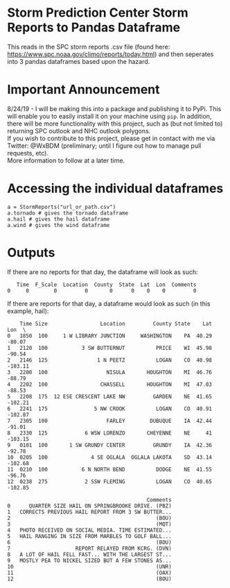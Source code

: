 # Storm Prediction Center Storm Reports to Pandas Dataframe
This reads in the SPC storm reports .csv file (found here: https://www.spc.noaa.gov/climo/reports/today.html) and then seperates into 3 pandas dataframes based upon the hazard.

# Important Announcement  
8/24/19 - I will be making this into a package and publishing it to PyPi. This will enable you to easily install it on your machine using `pip`. In addition, there will be more functionality with this project, such as (but not limited to) returning SPC outlook and NHC outlook polygons.  
If you wish to contribute to this project, please get in contact with me via Twitter: @WxBDM (preliminary; until I figure out how to manage pull requests, etc).  
More information to follow at a later time.  

# Accessing the individual dataframes
```
a = StormReports("url_or_path.csv")
a.tornado # gives the tornado dataframe
a.hail # gives the hail dataframe
a.wind # gives the wind dataframe
```

# Outputs
If there are no reports for that day, the dataframe will look as such:
```   
   Time  F_Scale  Location  County  State  Lat  Lon  Comments
0     0        0         0       0      0    0    0         0
```

If there are reports for that day, a dataframe would look as such (in this example, hail):
```
    Time Size                 Location         County State    Lat      Lon  \
0   1850  100     1 W LIBRARY JUNCTION     WASHINGTON    PA  40.29   -80.07   
1   2120  100           3 SW BUTTERNUT          PRICE    WI  45.98   -90.54   
2   2146  125                1 N PEETZ          LOGAN    CO  40.98  -103.11   
3   2200  100                   NISULA       HOUGHTON    MI  46.76   -88.79   
4   2202  100                 CHASSELL       HOUGHTON    MI  47.03   -88.53   
5   2208  175  12 ESE CRESCENT LAKE NW         GARDEN    NE  41.65  -102.21   
6   2241  175               5 NW CROOK          LOGAN    CO  40.91  -102.87   
7   2305  100                   FARLEY        DUBUQUE    IA  42.44   -91.01   
8   2330  125            6 WSW LORENZO       CHEYENNE    NE     41  -103.15   
9   0101  100       1 SW GRUNDY CENTER         GRUNDY    IA  42.36   -92.78   
10  0205  100              4 SE OGLALA  OGLALA LAKOTA    SD  43.14  -102.68   
11  0210  100           6 N NORTH BEND          DODGE    NE  41.55   -96.76   
12  0238  275            2 SSW FLEMING          LOGAN    CO  40.65  -102.85   

                                             Comments  
0      QUARTER SIZE HAIL ON SPRINGBROOKE DRIVE. (PBZ)  
1   CORRECTS PREVIOUS HAIL REPORT FROM 3 SW BUTTER...  
2                                               (BOU)  
3                                               (MQT)  
4   PHOTO RECEIVED ON SOCIAL MEDIA. TIME ESTIMATED...  
5   HAIL RANGING IN SIZE FROM MARBLES TO GOLF BALL...  
6                                               (BOU)  
7                     REPORT RELAYED FROM KCRG. (DVN)  
8   A LOT OF HAIL FELL FAST... WITH THE LARGEST ST...  
9   MOSTLY PEA TO NICKEL SIZED BUT A FEW STONES AS...  
10                                              (UNR)  
11                                              (OAX)  
12                                              (BOU)
```
